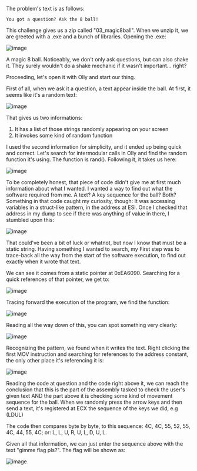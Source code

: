 The problem's text is as follows:
```
You got a question? Ask the 8 ball!
```

This challenge gives us a zip called "03_magic8ball".
When we unzip it, we are greeted with a .exe and a bunch of libraries.
Opening the .exe:

![image](https://user-images.githubusercontent.com/69819027/201486975-b19c0ab7-5e0b-45be-acf4-43967eefd976.png)


A magic 8 ball. Noticeably, we don't only ask questions, but can also shake it. They surely wouldn't do a shake mechanic if it wasn't important... right?

Proceeding, let's open it with Olly and start our thing.

First of all, when we ask it a question, a text appear inside the ball. At first, it seems like it's a random text:

![image](https://user-images.githubusercontent.com/69819027/201486980-dc51861d-1d5f-4334-8ec2-3658c5fb0eaa.png)


That gives us two informations:
1. It has a list of those strings randomly appearing on your screen
2. It invokes some kind of random function

I used the second information for simplicity, and it ended up being quick and correct. Let's search for intermodular calls in Olly and find the random function it's using. The function is rand(). Following it, it takes us here:

![image](https://user-images.githubusercontent.com/69819027/201486992-7a192219-884c-4c66-9686-79d09a0165fc.png)


To be completely honest, that piece of code didn't give me at first much information about what I wanted. I wanted a way to find out what the software required from me. A text? A key sequence for the ball? Both?
Something in that code caught my curiosity, though:
It was accessing variables in a struct-like pattern, in the address at ESI. Once I checked that address in my dump to see if there was anything of value in there, I stumbled upon this:

![image](https://user-images.githubusercontent.com/69819027/201486999-3a2d3ede-8740-4bbc-86e0-8e46ce935ca7.png)


That could've been a bit of luck or whatnot, but now I know that must be a static string. Having something I wanted to search, my First step was to trace-back all the way from the start of the software execution, to find out exactly when it wrote that text.

We can see it comes from a static pointer at 0xEA6090. Searching for a quick references of that pointer, we get to:

![image](https://user-images.githubusercontent.com/69819027/201487007-b37ba665-326c-43cb-8304-24e5701a97a7.png)


Tracing forward the execution of the program, we find the function:

![image](https://user-images.githubusercontent.com/69819027/201487021-71839cca-e890-4c9a-a52b-ca80180fd0f0.png)


Reading all the way down of this, you can spot something very clearly:

![image](https://user-images.githubusercontent.com/69819027/201487023-894eed45-0795-4ab5-b2c6-419108406c75.png)


Recognizing the pattern, we found when it writes the text.
Right clicking the first MOV instruction and searching for references to the address constant, the only other place it's referencing it is:

![image](https://user-images.githubusercontent.com/69819027/201487037-4a01a086-308f-46dc-8d10-d2c495e49a6d.png)


Reading the code at question and the code right above it, we can reach the conclusion that this is the part of the assembly tasked to check the user's given text AND the part above it is checking some kind of movement sequence for the ball. When we randomly press the arrow keys and then send a text, it's registered at ECX the sequence of the keys we did, e.g (LDUL)

The code then compares byte by byte, to this sequence: 4C, 4C, 55, 52, 55, 4C, 44, 55, 4C; or: L, L, U, R, U, L, D, U, L.

Given all that information, we can just enter the sequence above with the text "gimme flag pls?". The flag will be shown as:

![image](https://user-images.githubusercontent.com/69819027/201487039-64f663c5-9524-446d-a4fb-f5edb6280004.png)


